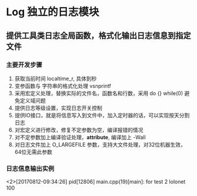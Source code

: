 # Log 独立的日志模块

## 提供工具类日志全局函数，格式化输出日志信息到指定文件

### 主要开发步骤
1. 获取当前时间 localtime_r, 具体到秒
2. 变参函数与 字符串的格式化处理 vsnprintf
3. 采用宏定义处理，替换实际的文件名，函数名和行数，采用 do {} while(0) 避免定义域问题
4. 提供日志等级设置，实现日志开关控制
5. 提供IO接口，就是将信息写入到文件中，加入定时器的话，可以实现按天分割日志
6. 对宏定义进行修改，修复不定参数为空，编译报错的情况
7. 对不定参数加上编译验证处理，__attribute__, 编译加上 -Wall
8. 对日志文件加上 O_LARGEFILE 参数，支持大文件处理，对32位机器生效，64位无需此参数

### 日志信息输出实例
<2>[20170812-09:34:26] pid[12806] main.cpp(19)[main]: for test 2 lolonet 100
